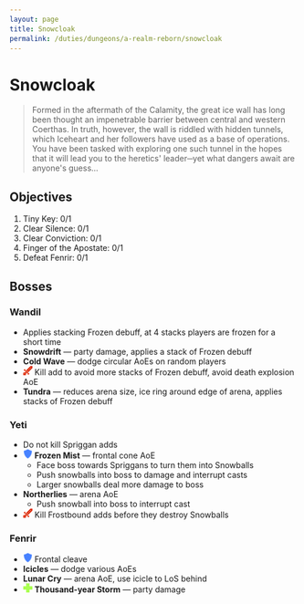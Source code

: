 ```yaml
---
layout: page
title: Snowcloak
permalink: /duties/dungeons/a-realm-reborn/snowcloak
---
```


# Snowcloak

> Formed in the aftermath of the Calamity, the great ice wall has long been thought an impenetrable barrier between central and western Coerthas. In truth, however, the wall is riddled with hidden tunnels, which Iceheart and her followers have used as a base of operations. You have been tasked with exploring one such tunnel in the hopes that it will lead you to the heretics' leader─yet what dangers await are anyone's guess...

## Objectives

1. Tiny Key: 0/1
2. Clear Silence: 0/1
3. Clear Conviction: 0/1
4. Finger of the Apostate: 0/1
5. Defeat Fenrir: 0/1

## Bosses

### Wandil

- Applies stacking Frozen debuff, at 4 stacks players are frozen for a short time
- **Snowdrift** — party damage, applies a stack of Frozen debuff
- **Cold Wave** — dodge circular AoEs on random players
- ![](/assets/icons/role-dps.png) Kill add to avoid more stacks of Frozen debuff, avoid death explosion AoE
- **Tundra** — reduces arena size, ice ring around edge of arena, applies stacks of Frozen debuff

### Yeti

- Do not kill Spriggan adds
- ![](/assets/icons/role-tank.png) **Frozen Mist** — frontal cone AoE
  - Face boss towards Spriggans to turn them into Snowballs
  - Push snowballs into boss to damage and interrupt casts
  - Larger snowballs deal more damage to boss
- **Northerlies** — arena AoE
  - Push snowball into boss to interrupt cast
- ![](/assets/icons/role-dps.png) Kill Frostbound adds before they destroy Snowballs

### Fenrir

- ![](/assets/icons/role-tank.png) Frontal cleave
- **Icicles** — dodge various AoEs
- **Lunar Cry** — arena AoE, use icicle to LoS behind
- ![](/assets/icons/role-healer.png) **Thousand-year Storm** — party damage

